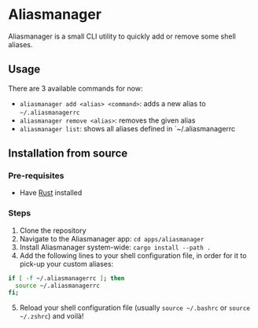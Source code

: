 # Aliasmanager

Aliasmanager is a small CLI utility to quickly add or remove some shell aliases.

## Usage

There are 3 available commands for now:

- `aliasmanager add <alias> <command>`: adds a new alias to `~/.aliasmanagerrc`
- `aliasmanager remove <alias>`: removes the given alias
- `aliasmanager list`: shows all aliases defined in `~/.aliasmanagerrc

## Installation from source

### Pre-requisites

- Have [Rust](https://www.rust-lang.org/learn/get-started) installed

### Steps

1. Clone the repository
2. Navigate to the Aliasmanager app: `cd apps/aliasmanager`
3. Install Aliasmanager system-wide: `cargo install --path .`
4. Add the following lines to your shell configuration file, in order for it to pick-up your custom aliases:
  ```bash
  if [ -f ~/.aliasmanagerrc ]; then
    source ~/.aliasmanagerrc
  fi;
  ```
5. Reload your shell configuration file (usually `source ~/.bashrc` or `source ~/.zshrc`) and voilà!
